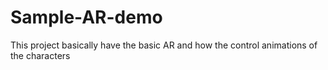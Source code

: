 # Sample-AR-demo
This project basically have the basic AR and how the control animations of the characters
